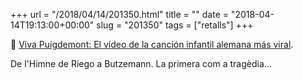 +++
url = "/2018/04/14/201350.html"
title = ""
date = "2018-04-14T19:13:00+00:00"
slug = "201350"
tags = ["retalls"]
+++

📎 [Viva Puigdemont: El vídeo de la canción infantil alemana más viral](https://www.elperiodico.com/es/politica/20180413/viva-puigdemont-estribillo-cancion-infantil-alemana-6755092).

De l'Himne de Riego a Butzemann. La primera com a tragèdia…

